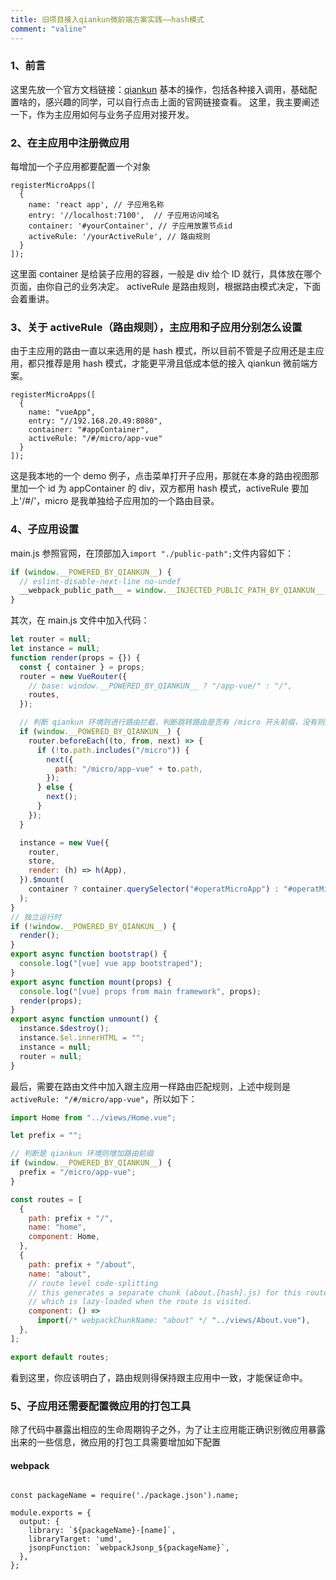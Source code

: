 ```yaml
---
title: 旧项目接入qiankun微前端方案实践——hash模式
comment: "valine"
---
```


### 1、前言

这里先放一个官方文档链接：[qiankun](https://qiankun.umijs.org/zh/guide/getting-started)
基本的操作，包括各种接入调用，基础配置啥的，感兴趣的同学，可以自行点击上面的官网链接查看。
这里，我主要阐述一下，作为主应用如何与业务子应用对接开发。

### 2、在主应用中注册微应用

每增加一个子应用都要配置一个对象

```
registerMicroApps([
  {
    name: 'react app', // 子应用名称
    entry: '//localhost:7100',  // 子应用访问域名
    container: '#yourContainer', // 子应用放置节点id
    activeRule: '/yourActiveRule', // 路由规则
  }
]);

```

这里面 container 是给装子应用的容器，一般是 div 给个 ID 就行，具体放在哪个页面，由你自己的业务决定。
activeRule 是路由规则，根据路由模式决定，下面会着重讲。

### 3、关于 activeRule（路由规则），主应用和子应用分别怎么设置

由于主应用的路由一直以来选用的是 hash 模式，所以目前不管是子应用还是主应用，都只推荐是用 hash 模式，才能更平滑且低成本低的接入 qiankun 微前端方案。

```
registerMicroApps([
  {
    name: "vueApp",
    entry: "//192.168.20.49:8080",
    container: "#appContainer",
    activeRule: "/#/micro/app-vue"
  }
]);
```

这是我本地的一个 demo 例子，点击菜单打开子应用，那就在本身的路由视图那里加一个 id 为 appContainer 的 div，双方都用 hash 模式，activeRule 要加上'/#/'，micro 是我单独给子应用加的一个路由目录。

### 4、子应用设置

main.js 参照官网，在顶部加入`import "./public-path";`文件内容如下：

```javascript
if (window.__POWERED_BY_QIANKUN__) {
  // eslint-disable-next-line no-undef
  __webpack_public_path__ = window.__INJECTED_PUBLIC_PATH_BY_QIANKUN__;
}
```

其次，在 main.js 文件中加入代码：

```javascript
let router = null;
let instance = null;
function render(props = {}) {
  const { container } = props;
  router = new VueRouter({
    // base: window.__POWERED_BY_QIANKUN__ ? "/app-vue/" : "/",
    routes,
  });

  // 判断 qiankun 环境则进行路由拦截，判断跳转路由是否有 /micro 开头前缀，没有则加上
  if (window.__POWERED_BY_QIANKUN__) {
    router.beforeEach((to, from, next) => {
      if (!to.path.includes("/micro")) {
        next({
          path: "/micro/app-vue" + to.path,
        });
      } else {
        next();
      }
    });
  }

  instance = new Vue({
    router,
    store,
    render: (h) => h(App),
  }).$mount(
    container ? container.querySelector("#operatMicroApp") : "#operatMicroApp"
  );
}
// 独立运行时
if (!window.__POWERED_BY_QIANKUN__) {
  render();
}
export async function bootstrap() {
  console.log("[vue] vue app bootstraped");
}
export async function mount(props) {
  console.log("[vue] props from main framework", props);
  render(props);
}
export async function unmount() {
  instance.$destroy();
  instance.$el.innerHTML = "";
  instance = null;
  router = null;
}
```

最后，需要在路由文件中加入跟主应用一样路由匹配规则，上述中规则是`activeRule: "/#/micro/app-vue"`，所以如下：

```javascript
import Home from "../views/Home.vue";

let prefix = "";

// 判断是 qiankun 环境则增加路由前缀
if (window.__POWERED_BY_QIANKUN__) {
  prefix = "/micro/app-vue";
}

const routes = [
  {
    path: prefix + "/",
    name: "home",
    component: Home,
  },
  {
    path: prefix + "/about",
    name: "about",
    // route level code-splitting
    // this generates a separate chunk (about.[hash].js) for this route
    // which is lazy-loaded when the route is visited.
    component: () =>
      import(/* webpackChunkName: "about" */ "../views/About.vue"),
  },
];

export default routes;
```

看到这里，你应该明白了，路由规则得保持跟主应用中一致，才能保证命中。

### 5、子应用还需要配置微应用的打包工具

除了代码中暴露出相应的生命周期钩子之外，为了让主应用能正确识别微应用暴露出来的一些信息，微应用的打包工具需要增加如下配置

#### webpack

```

const packageName = require('./package.json').name;

module.exports = {
  output: {
    library: `${packageName}-[name]`,
    libraryTarget: 'umd',
    jsonpFunction: `webpackJsonp_${packageName}`,
  },
};
```
